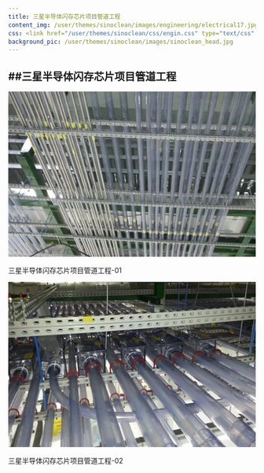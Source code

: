 ```yaml
---
title: 三星半导体闪存芯片项目管道工程
content_img: /user/themes/sinoclean/images/engineering/electrical17.jpg
css: <link href="/user/themes/sinoclean/css/engin.css" type="text/css" rel="stylesheet" />
background_pic: /user/themes/sinoclean/images/sinoclean_head.jpg
---
```


##三星半导体闪存芯片项目管道工程
---

![Pic1](/user/themes/sinoclean/images/engineering/electrical17.jpg)


三星半导体闪存芯片项目管道工程-01

![Pic2](/user/themes/sinoclean/images/engineering/electrical18.jpg)


三星半导体闪存芯片项目管道工程-02
